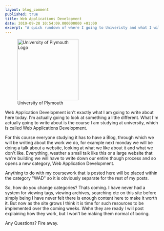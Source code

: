 ```yaml
---
layout: blog_comment
published: true
title: Web Applications Development
date: 2010-09-28 10:54:09.000000000 +01:00
excerpt: "A quick rundown of where I going to Univeristy and what I will be studying"
---
```



<figure>
	<img src="/wp-content/uploads/2010/09/Z43_459_UoP_colour_logo-300x300.jpg" alt="University of Plymouth Logo" title="University of Plymouth Logo" width="200" height="200" class="size-medium wp-image-319" />
	<figcaption>University of Plymouth</figcaption>
</figure>

Web Application Development isn't exactly what I am going to write about here today.  I'm actually going to look at something a little different.  What I'm actually going to write about is the course I am studying at university, which is called Web Applications Development.  

For this course everyone studying it has to have a Blog, through which we will be writing about the work we do, for example next monday we will be doing a talk about a website, looking at what we like about it and what we don't like.  Everything, weather a small talk like this or a large website that we're building we will have to write down our entire though process and so opens a new category, Web Application Development.

Anything to do with my coursework that is posted here will be placed within the category "WAD" so it is obviously separate for the rest of my posts.  

So, how do you change categories?  Thats coming.  I have never had a system for viewing tags, viewing archives, searching etc on this site before simply being I have never felt there is enough content here to make it worth it.  But now as the site grows I think it is time for such resources to be implemented over the coming weeks.  Wehn they are ready I will post explaining how they work, but I won't be making them normal of boring.  

Any Questions?  Fire away.  
